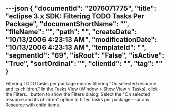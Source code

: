 ---json
{
  "documentId": "2076071775",
  "title": "eclipse 3.x SDK: Filtering TODO Tasks Per Package",
  "documentShortName": "",
  "fileName": "",
  "path": "",
  "createDate": "10/13/2006 4:23:13 AM",
  "modificationDate": "10/13/2006 4:23:13 AM",
  "templateId": "",
  "segmentId": "69",
  "isRoot": "False",
  "isActive": "True",
  "sortOrdinal": "",
  "clientId": "",
  "tag": ""
}
---

Filtering TODO tasks per package means filtering &quot;On selected resource and its children.&quot; In the Tasks View (Window &gt; Show View &gt; Tasks), click the Filters... button to show the Filters dialog. Select the &quot;On selected resource and its children&quot; option to filter Tasks per package---or any Resource with child items.
